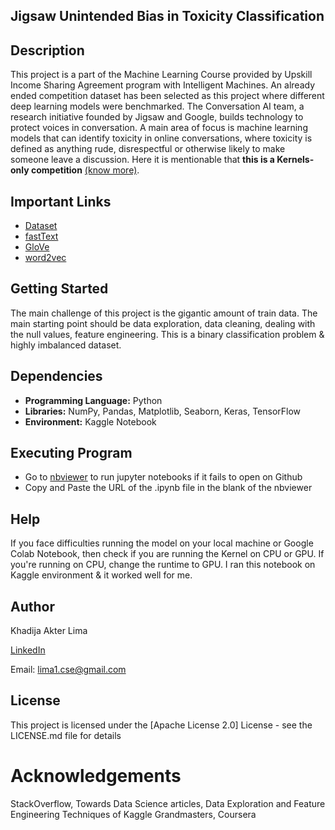 ## Jigsaw Unintended Bias in Toxicity Classification

## Description

This project is a part of the Machine Learning Course provided by Upskill Income Sharing Agreement program with Intelligent Machines. An already ended competition dataset has been selected as this project where different deep learning models were benchmarked. The Conversation AI team, a research initiative founded by Jigsaw and Google, builds technology to protect voices in conversation. A main area of focus is machine learning models that can identify toxicity in online conversations, where toxicity is defined as anything rude, disrespectful or otherwise likely to make someone leave a discussion. Here it is mentionable that **this is a Kernels-only competition** [(know more)](https://www.kaggle.com/c/jigsaw-unintended-bias-in-toxicity-classification/overview/Kernels-Requirements).

## Important Links

* [Dataset](https://www.kaggle.com/c/jigsaw-unintended-bias-in-toxicity-classification/data)
* [fastText](https://www.kaggle.com/yekenot/fasttext-crawl-300d-2m)
* [GloVe](https://www.kaggle.com/takuok/glove840b300dtxt)
* [word2vec](https://www.kaggle.com/umbertogriffo/googles-trained-word2vec-model-in-python)

## Getting Started

The main challenge of this project is the gigantic amount of train data. The main starting point should be data exploration, data cleaning, dealing with the null values, feature engineering. This is a binary classification problem & highly imbalanced dataset.

## Dependencies

* **Programming Language:** Python
* **Libraries:** NumPy, Pandas, Matplotlib, Seaborn, Keras, TensorFlow
* **Environment:** Kaggle Notebook

## Executing Program

* Go to [nbviewer](https://nbviewer.jupyter.org/) to run jupyter notebooks if it fails to open on Github
* Copy and Paste the URL of the .ipynb file in the blank of the nbviewer

## Help

If you face difficulties running the model on your local machine or Google Colab Notebook, then check if you are running the Kernel on CPU or GPU. If you're running on CPU, change the runtime to GPU. I ran this notebook on Kaggle environment & it worked well for me.

## Author

Khadija Akter Lima

[LinkedIn](https://www.linkedin.com/in/lima21bd/)

Email: lima1.cse@gmail.com

## License

This project is licensed under the [Apache License 2.0] License - see the LICENSE.md file for details

# Acknowledgements

StackOverflow, Towards Data Science articles, Data Exploration and Feature Engineering Techniques of Kaggle Grandmasters, Coursera
